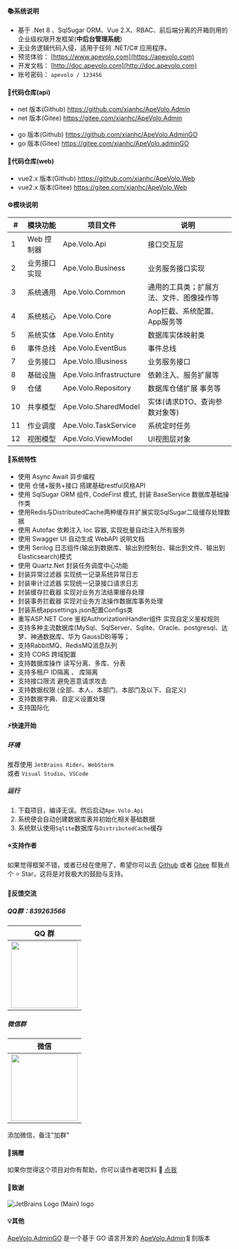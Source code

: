 #### 📚系统说明

- 基于 .Net 8 、SqlSugar ORM、Vue 2.X、RBAC、前后端分离的开箱则用的企业级权限开发框架(**中后台管理系统**)
- 无业务逻辑代码入侵，适用于任何 .NET/C# 应用程序。
- 预览体验：  [https://www.apevolo.com](https://apevolo.com)
- 开发文档：  [http://doc.apevolo.com](http://doc.apevolo.com)
- 账号密码： `apevolo / 123456`

#### 💒代码仓库(api)
- net 版本(Github) <a href="https://github.com/xianhc/ApeVolo.Admin" target="_blank">https://github.com/xianhc/ApeVolo.Admin</a>
- net 版本(Gitee) <a href="https://gitee.com/xianhc/ApeVolo.Admin" target="_blank">https://gitee.com/xianhc/ApeVolo.Admin</a>
<br><br>
- go 版本(Github) <a href="https://github.com/xianhc/ApeVolo.AdminGO" target="_blank">https://github.com/xianhc/ApeVolo.AdminGO</a>
- go 版本(Gitee) <a href="https://gitee.com/xianhc/ApeVolo.AdminGO" target="_blank">https://gitee.com/xianhc/ApeVolo.adminGO</a>

#### 💒代码仓库(web)
- vue2.x 版本(Github) <a href="https://github.com/xianhc/ApeVolo.Web" target="_blank">https://github.com/xianhc/ApeVolo.Web</a>
- vue2.x 版本(Gitee) <a href="https://gitee.com/xianhc/ApeVolo.Web" target="_blank">https://gitee.com/xianhc/ApeVolo.Web</a>

#### ⚙️模块说明

| # | 模块功能                      |  项目文件                    | 说明|
|---|-------------------------------|-------------------------------|-------------------------------|
| 1 | Web 控制器 |Ape.Volo.Api | 接口交互层 |
| 2 | 业务接口实现 |Ape.Volo.Business | 业务服务接口实现 |
| 3 | 系统通用 |Ape.Volo.Common | 通用的工具类；扩展方法、文件、图像操作等 |
| 4 | 系统核心 |Ape.Volo.Core | Aop拦截、系统配置、App服务等 |
| 5 | 系统实体 |Ape.Volo.Entity | 数据库实体映射类 |
| 6 | 事件总线 |Ape.Volo.EventBus | 事件总线|
| 7 | 业务接口 |Ape.Volo.IBusiness | 业务服务接口 |
| 8 | 基础设施 |Ape.Volo.Infrastructure | 依赖注入、服务扩展等 |
| 9 | 仓储 |Ape.Volo.Repository | 数据库仓储扩展 事务等 |
| 10 | 共享模型 |Ape.Volo.SharedModel | 实体(请求DTO、查询参数对象等) |
| 11 | 作业调度 |Ape.Volo.TaskService | 系统定时任务 |
| 12 | 视图模型 |Ape.Volo.ViewModel | UI视图层对象 |

#### 🚀系统特性
- 使用  Async Await 异步编程
- 使用 仓储+服务+接口 搭建基础restful风格API
- 使用 SqlSugar ORM 组件, CodeFirst 模式, 封装 BaseService 数据库基础操作类
- 使用Redis与DistributedCache两种缓存并扩展实现SqlSugar二级缓存处理数据
- 使用 Autofac 依赖注入 Ioc 容器, 实现批量自动注入所有服务
- 使用 Swagger UI 自动生成 WebAPI 说明文档
- 使用 Serilog 日志组件(输出到数据库、输出到控制台、输出到文件、输出到Elasticsearch)模式
- 使用 Quartz.Net 封装任务调度中心功能
- 封装异常过滤器  实现统一记录系统异常日志
- 封装审计过滤器  实现统一记录接口请求日志
- 封装缓存拦截器  实现对业务方法结果缓存处理
- 封装事务拦截器  实现对业务方法操作数据库事务处理
- 封装系统appsettings.json配置Configs类
- 重写ASP.NET Core 鉴权AuthorizationHandler组件  实现自定义鉴权规则
- 支持多种主流数据库(MySql、SqlServer、Sqlite、Oracle、postgresql、达梦、神通数据库、华为 GaussDB)等等；
- 支持RabbitMQ、RedisMQ消息队列
- 支持 CORS 跨域配置
- 支持数据库操作 读写分离、多库、分表
- 支持多租户 ID隔离 、 库隔离
- 支持接口限流 避免恶意请求攻击
- 支持数据权限 (全部、本人、本部门、本部门及以下、自定义)
- 支持数据字典、自定义设置处理
- 支持国际化

#### ⚡快速开始

##### 环境
推荐使用 `JetBrains Rider`、`WebStorm`<br/>
或者 `Visual Studio`、`VSCode`

##### 运行

1. 下载项目，编译无误。然后启动`Ape.Volo.Api`
2. 系统便会自动创建数据库表并初始化相关基础数据
3. 系统默认使用`Sqlite`数据库与`DistributedCache`缓存


#### ⭐️支持作者
如果觉得框架不错，或者已经在使用了，希望你可以去 <a target="_blank" href="https://github.com/xianhc/ApeVolo.Admin">Github</a> 或者
<a target="_blank" href="https://gitee.com/xianhc/ApeVolo.Admin">Gitee</a> 帮我点个 ⭐ Star，这将是对我极大的鼓励与支持。

#### 🙋反馈交流
##### QQ群：839263566
| QQ 群 |
|  :---:  |
| <img width="150" src="https://www.apevolo.com/uploads/file/wechat/20230723172503.jpg">

##### 微信群
| 微信 |
|  :---:  |
| <img width="150" src="https://www.apevolo.com/uploads/file/wechat/20230723172451.jpg">

添加微信，备注"加群"

#### 🤟捐赠
如果你觉得这个项目对你有帮助，你可以请作者喝饮料 :tropical_drink: [点我](http://doc.apevolo.com/donate/)

#### 🤝致谢
![JetBrains Logo (Main) logo](https://resources.jetbrains.com/storage/products/company/brand/logos/jb_beam.svg)

#### 💡其他
<a target="_blank" href="https://github.com/xianhc/ApeVolo.AdminGO">ApeVolo.AdminGO</a> 是一个基于 GO 语言开发的 <a target="_blank" href="https://github.com/xianhc/ApeVolo.Admin">ApeVolo.Admin</a>复刻版本<br>